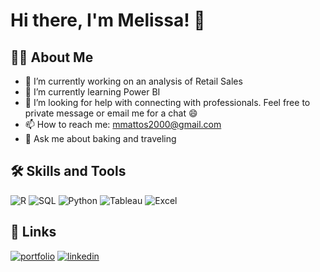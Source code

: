 # Hi there, I'm Melissa! 👋

## 👨‍💻 About Me

- 🔭 I’m currently working on an analysis of Retail Sales
- 🌱 I’m currently learning Power BI
- 🤔 I’m looking for help with connecting with professionals. Feel free to private message or email me for a chat 😄
- 📫 How to reach me: mmattos2000@gmail.com
- 💬 Ask me about baking and traveling


## 🛠️ Skills and Tools

![R](https://img.shields.io/badge/R-276DC3?style=for-the-badge&logo=r&logoColor=white)
![SQL](https://img.shields.io/badge/SQL-4479A1?style=for-the-badge&logo=amazon-dynamodb&logoColor=white)
![Python](https://img.shields.io/badge/Python-3776AB?style=for-the-badge&logo=python&logoColor=yellow)
![Tableau](https://img.shields.io/badge/Tableau-E97627?style=for-the-badge&logo=Tableau&logoColor=white)
![Excel](https://img.shields.io/badge/Excel-217346?style=for-the-badge&logo=microsoft-excel&logoColor=white)


## 🔗 Links
[![portfolio](https://img.shields.io/badge/my_portfolio-000?style=for-the-badge&logo=ko-fi&logoColor=white)](https://mmattos2000.github.io/)
[![linkedin](https://img.shields.io/badge/linkedin-0A66C2?style=for-the-badge&logo=linkedin&logoColor=white)](https://www.linkedin.com/in/melissamattosprofile)



<!-- This is a comment in Markdown -->

